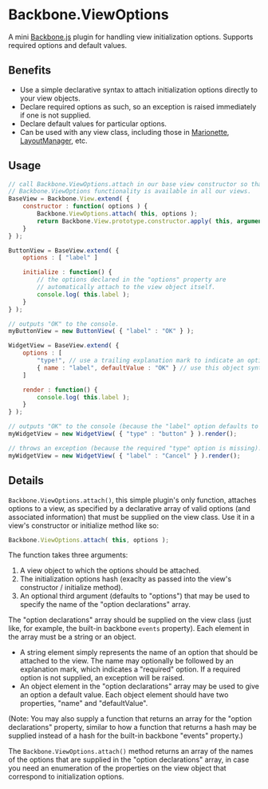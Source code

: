 # Backbone.ViewOptions

A mini [Backbone.js](http://backbonejs.org/) plugin for handling view initialization options. Supports required options and default values.

## Benefits

* Use a simple declarative syntax to attach initialization options directly to your view objects. 
* Declare required options as such, so an exception is raised immediately if one is not supplied.
* Declare default values for particular options.
* Can be used with any view class, including those in [Marionette](https://github.com/marionettejs/backbone.marionette), [LayoutManager](https://github.com/tbranyen/backbone.layoutmanager), etc.

## Usage

```javascript
// call Backbone.ViewOptions.attach in our base view constructor so that the
// Backbone.ViewOptions functionality is available in all our views.
BaseView = Backbone.View.extend( {
	constructor : function( options ) {
		Backbone.ViewOptions.attach( this, options );
		return Backbone.View.prototype.constructor.apply( this, arguments );
	}
} );

ButtonView = BaseView.extend( {
	options : [ "label" ]

	initialize : function() {
		// the options declared in the "options" property are
		// automatically attach to the view object itself.
		console.log( this.label );
	}
} );

// outputs "OK" to the console.
myButtonView = new ButtonView( { "label" : "OK" } );

WidgetView = BaseView.extend( {
	options : [
		"type!", // use a trailing explanation mark to indicate an option is required.
		{ name : "label", defaultValue : "OK" } // use this object syntax to give an option a default value.
	]

	render : function() {
		console.log( this.label );
	}
} );

// outputs "OK" to the console (because the "label" option defaults to "OK").
myWidgetView = new WidgetView( { "type" : "button" } ).render();

// throws an exception (because the required "type" option is missing).
myWidgetView = new WidgetView( { "label" : "Cancel" } ).render();
```

## Details

`Backbone.ViewOptions.attach()`, this simple plugin's only function, attaches options to a view, as specified by a declarative array of valid options (and associated information) that must be supplied on the view class. Use it in a view's constructor or initialize method like so:

```javascript
Backbone.ViewOptions.attach( this, options );
```

The function takes three arguments:

1. A view object to which the options should be attached.
2. The initialization options hash (exaclty as passed into the view's constructor / initialize method).
3. An optional third argument (defaults to "options") that may be used to specify the name of the "option declarations" array.

The "option declarations" array should be supplied on the view class (just like, for example, the built-in backbone `events` property). Each element in the array must be a string or an object.
* A string element simply represents the name of an option that should be attached to the view. The name may optionally be followed by an explanation mark, which indicates a "required" option. If a required option is not supplied, an exception will be raised.
* An object element in the "option declarations" array may be used to give an option a default value. Each object element should have two properties, "name" and "defaultValue".

(Note: You may also supply a function that returns an array for the "option declarations" property, similar to how a function that returns a hash may be supplied instead of a hash for the built-in backbone "events" property.)

The `Backbone.ViewOptions.attach()` method returns an array of the names of the options that are supplied in the "option declarations" array, in case you need an enumeration of the properties on the view object that correspond to initialization options.